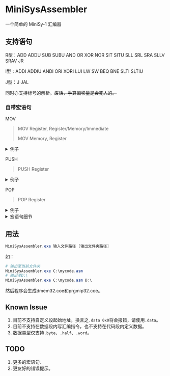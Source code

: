 # MiniSysAssembler
一个简单的 MiniSy-1 汇编器

## 支持语句

R型：ADD ADDU SUB SUBU AND OR XOR NOR SIT SITU SLL SRL SRA SLLV SRAV JR

I型：ADDI ADDIU ANDI ORI XORI LUI LW SW BEQ BNE SLTI SLTIU

J型：J JAL

同时亦支持标号的解析。<del>废话，手算偏移量是会死人的。</del>

### 自带宏语句

MOV

> MOV Register, Register/Memory/Immediate
>
> MOV Memory, Register

<details>
<summary>例子</summary>

> MOV $1, $2
>
> MOV $1, 65535
>
> MOV $1, 0xFFFFFFFF
>
> MOV $1, ARRAY($0)
>
> MOV ARRAY($0), $1
</details>

PUSH

> PUSH Register

<details>
<summary>例子</summary>

> PUSH $1
</details>

POP

> POP Register

<details>
<summary>例子</summary>

> POP $1
</details>

<details>
<summary>宏语句细节</summary>

|                          宏语句                          |                                展开为                                 |
| :------------------------------------------------------: | :-------------------------------------------------------------------: |
|                 MOV Register1, Register2                 |                      OR Register1, $0, Register2                      |
| MOV Register, Memory<br>(MOV Register, Offset(Register)) |                     LW Register, Offset(Register)                     |
| MOV Memory, Register<br>(MOV Offset(Register), Register) |                     SW Register, Offset(Register)                     |
|     MOV Register, Immediate<br>(Immediate < 0x10000)     |                      ORI Register, $0, Immediate                      |
|    MOV Register, Immediate<br>(Immediate >= 0x10000)     | LUI Register, Immediate >> 16<br>ORI Register, $0, Immediate & 0xffff |
|                      PUSH Register                       |               ADDI \$SP, \$SP, -4<br>SW Register, 0(\$SP)                |
|                       POP Register                       |                ADDI \$SP, \$SP, 4<br>LW Register, 0(\$SP)                |
</details>



## 用法

```powershell
MiniSysAssembler.exe 输入文件路径 [输出文件夹路径]
```
如：
```powershell
# 输出至当前文件夹
MiniSysAssembler.exe C:\mycode.asm
# 输出至D:\
MiniSysAssembler.exe C:\mycode.asm D:\
```
然后程序会生成dmem32.coe和prgmip32.coe。

## Known Issue

1. 目前不支持自定义段起始地址，换言之`.data 0x0`将会报错，请使用`.data`。
2. 目前不支持在数据段内写汇编指令，也不支持在代码段内定义数据。
3. 数据类型仅支持`.byte`、`.half`、`.word`。

## TODO

1. 更多的宏语句.
2. 更友好的错误提示。

